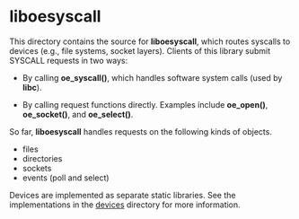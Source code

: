 liboesyscall
============

This directory contains the source for **liboesyscall**, which routes
syscalls to devices (e.g., file systems, socket layers). Clients of this
library submit SYSCALL requests in two ways:

- By calling **oe_syscall()**, which handles software system calls (used
  by **libc**).

- By calling request functions directly. Examples include **oe_open()**,
  **oe_socket()**, and **oe_select()**.

So far, **liboesyscall** handles requests on the following kinds of objects.

- files
- directories
- sockets
- events (poll and select)

Devices are implemented as separate static libraries. See the implementations
in the [devices](./devices) directory for
more information.

